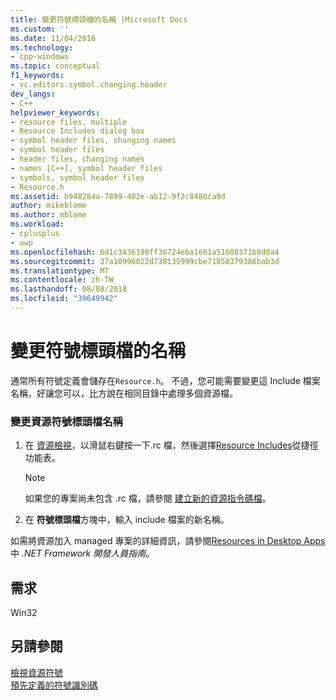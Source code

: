 ```yaml
---
title: 變更符號標頭檔的名稱 |Microsoft Docs
ms.custom: ''
ms.date: 11/04/2016
ms.technology:
- cpp-windows
ms.topic: conceptual
f1_keywords:
- vc.editors.symbol.changing.header
dev_langs:
- C++
helpviewer_keywords:
- resource files, multiple
- Resource Includes dialog box
- symbol header files, changing names
- symbol header files
- header files, changing names
- names [C++], symbol header files
- symbols, symbol header files
- Resource.h
ms.assetid: b948284a-7899-402e-ab12-9f2c8480ca9d
author: mikeblome
ms.author: mblome
ms.workload:
- cplusplus
- uwp
ms.openlocfilehash: 6d1c3436190ff36724eba1601a51608371b8d0a4
ms.sourcegitcommit: 37a10996022d738135999cbe71858379386bab3d
ms.translationtype: MT
ms.contentlocale: zh-TW
ms.lasthandoff: 08/08/2018
ms.locfileid: "39649942"
---
```

# <a name="changing-the-names-of-symbol-header-files"></a>變更符號標頭檔的名稱
通常所有符號定義會儲存在`Resource.h`。 不過，您可能需要變更這 Include 檔案名稱，好讓您可以，比方說在相同目錄中處理多個資源檔。  
  
### <a name="to-change-the-name-of-the-resource-symbol-header-file"></a>變更資源符號標頭檔名稱  
  
1.  在 [資源檢視](../windows/resource-view-window.md)，以滑鼠右鍵按一下.rc 檔，然後選擇[Resource Includes](../windows/resource-includes-dialog-box.md)從捷徑功能表。  
  
    > [!NOTE]
    >  如果您的專案尚未包含 .rc 檔，請參閱 [建立新的資源指令碼檔](../windows/how-to-create-a-resource-script-file.md)。  
  
2.  在 **符號標頭檔**方塊中，輸入 include 檔案的新名稱。  
  
 如需將資源加入 managed 專案的詳細資訊，請參閱[Resources in Desktop Apps](/dotnet/framework/resources/index)中 *.NET Framework 開發人員指南*。  
  
## <a name="requirements"></a>需求  
 Win32  
  
## <a name="see-also"></a>另請參閱  
 [檢視資源符號](../windows/viewing-resource-symbols.md)   
 [預先定義的符號識別碼](../windows/predefined-symbol-ids.md)